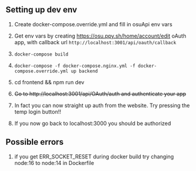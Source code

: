 ## Setting up dev env

1.  Create docker-compose.override.yml and fill in osuApi env vars

1.  Get env vars by creating https://osu.ppy.sh/home/account/edit oAuth app, with callback url
    `http://localhost:3001/api/oauth/callback`



1.  `docker-compose build`
1.  `docker-compose -f docker-compose.nginx.yml -f docker-compose.override.yml up backend`
1.  cd frontend && npm run dev

1.  ~~Go to http://localhost:3001/api/OAuth/auth and authenticate your app~~
1. In fact you can now straight up auth from the website. Try pressing the temp login button!!
1.  If you now go back to localhost:3000 you should be authorized

## Possible errors

1. if you get ERR_SOCKET_RESET during docker build try changing node:16 to node:14 in Dockerfile
